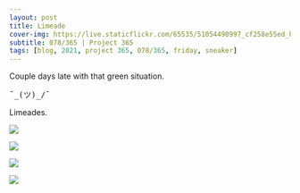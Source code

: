 ```yaml
---
layout: post
title: Limeade
cover-img: https://live.staticflickr.com/65535/51054490997_cf258e55ed_h.jpg
subtitle: 078/365 | Project 365
tags: [blog, 2021, project 365, 078/365, friday, sneaker]
---
```

<style>
  .intro-header.big-img {
    background-position:center 
  }
</style>
Couple days late with that green situation. <pre>¯\_(ツ)_/¯</pre>

Limeades.
<p class="post-img-wrap">
  <img src="https://live.staticflickr.com/65535/51054428682_838e80f36d_h.jpg">
</p>
<p class="post-img-wrap">
  <img src="https://live.staticflickr.com/65535/51054409076_01203f7a5f_h.jpg">
</p>
<p class="post-img-wrap">
  <img src="https://live.staticflickr.com/65535/51054490572_d7abe6893c_h.jpg">
</p>
<p class="post-img-wrap">
  <img src="https://live.staticflickr.com/65535/51054490997_cf258e55ed_h.jpg">
</p>
